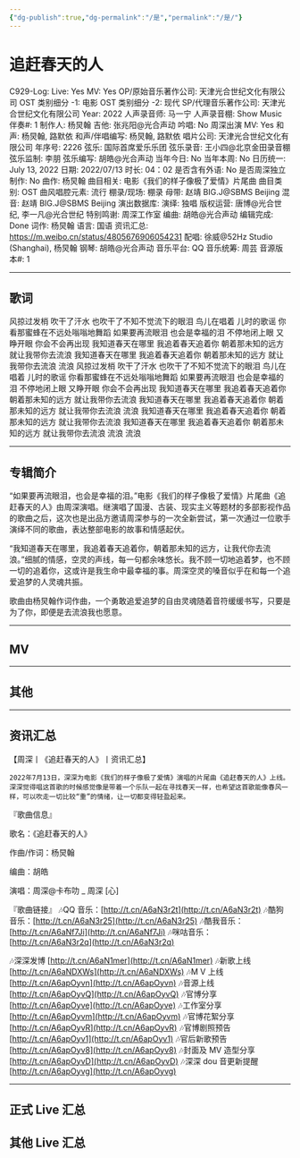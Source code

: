 ```yaml
---
{"dg-publish":true,"dg-permalink":"/是","permalink":"/是/"}
---
```



# 追赶春天的人

C929-Log:
Live: Yes
MV: Yes
OP/原始音乐著作公司: 天津光合世纪文化有限公司
OST 类别细分 -1: 电影
OST 类别细分 -2: 现代
SP/代理音乐著作公司: 天津光合世纪文化有限公司
Year: 2022
人声录音师: 马一宁
人声录音棚: Show Music
伴奏#: 1
制作人: 杨炅翰
吉他: 张兆阳@光合声动
吟唱: No
周深出演 MV: Yes
和声: 杨炅翰, 路默依
和声/伴唱编写: 杨炅翰, 路默依
唱片公司: 天津光合世纪文化有限公司
年序号: 2226
弦乐: 国际首席爱乐乐团
弦乐录音: 王小四@北京金田录音棚
弦乐监制: 李朋
弦乐编写: 胡皓@光合声动
当年今日: No
当年本周: No
日历统一: July 13, 2022
日期: 2022/07/13
时长: 04：02
是否含有外语: No
是否周深独立制作: No
曲作: 杨炅翰
曲目相关: 电影《我们的样子像极了爱情》片尾曲
曲目类别: OST
曲风唱腔元素: 流行
棚录/现场: 棚录
母带: 赵靖 BIG.J@SBMS Beijing
混音: 赵靖 BIG.J@SBMS Beijing
演出数据库:
演绎: 独唱
版权运营: 唐博@光合世纪, 李一凡@光合世纪
特别鸣谢: 周深工作室
编曲: 胡皓@光合声动
编辑完成: Done
词作: 杨炅翰
语言: 国语
资讯汇总: https://m.weibo.cn/status/4805676906054231
配唱: 徐威@52Hz Studio (Shanghai), 杨炅翰
钢琴: 胡皓@光合声动
音乐平台: QQ
音乐统筹: 周芸
音源版本#: 1

---

## 歌词

风掠过发梢
吹干了汗水
也吹干了不知不觉流下的眼泪
鸟儿在唱着
儿时的歌谣
你看那蜜蜂在不远处嗡嗡地舞蹈
如果要再流眼泪
也会是幸福的泪
不停地闭上眼 又睁开眼
你会不会再出现
我知道春天在哪里
我追着春天追着你
朝着那未知的远方
就让我带你去流浪
我知道春天在哪里
我追着春天追着你
朝着那未知的远方
就让我带你去流浪
流浪
风掠过发梢
吹干了汗水
也吹干了不知不觉流下的眼泪
鸟儿在唱着
儿时的歌谣
你看那蜜蜂在不远处嗡嗡地舞蹈
如果要再流眼泪
也会是幸福的泪
不停地闭上眼 又睁开眼
你会不会再出现
我知道春天在哪里
我追着春天追着你
朝着那未知的远方
就让我带你去流浪
我知道春天在哪里
我追着春天追着你
朝着那未知的远方
就让我带你去流浪
流浪
我知道春天在哪里
我追着春天追着你
朝着那未知的远方
就让我带你去流浪
我知道春天在哪里
我追着春天追着你
朝着那未知的远方
就让我带你去流浪
流浪
流浪

---

## 专辑简介

“如果要再流眼泪，也会是幸福的泪。”电影《我们的样子像极了爱情》片尾曲《追赶春天的人》由周深演唱。继演唱了国漫、古装、现实主义等题材的多部影视作品的歌曲之后，这次也是出品方邀请周深参与的一次全新尝试，第一次通过一位歌手演绎不同的歌曲，表达整部电影的故事和情感起伏。

“我知道春天在哪里，我追着春天追着你，朝着那未知的远方，让我代你去流浪。”细腻的情感，空灵的声线，每一句都余味悠长。我不顾一切地追着梦，也不顾一切的追着你，这或许是我生命中最幸福的事。周深空灵的嗓音似乎在和每一个追爱追梦的人灵魂共振。

歌曲由杨炅翰作词作曲，一个勇敢追爱追梦的自由灵魂随着音符缓缓书写，只要是为了你，即便是去流浪我也愿意。

---

## MV

---

## 其他

---

## 资讯汇总

【周深丨《追赶春天的人》丨资讯汇总】

    2022年7月13日，深深为电影《我们的样子像极了爱情》演唱的片尾曲《追赶春天的人》上线。深深觉得唱这首歌的时候感觉像是带着一个乐队一起在寻找春天一样，也希望这首歌能像春风一样，可以吹走一切比较“重”的情绪，让一切都变得轻盈起来。

『歌曲信息』

歌名：《追赶春天的人》

作曲/作词：杨炅翰

编曲：胡皓

演唱：周深@卡布叻 _ 周深 [心]

『歌曲链接』
🎶QQ 音乐：[http://t.cn/A6aN3r2t](http://t.cn/A6aN3r2t)
🎶酷狗音乐：[http://t.cn/A6aN3r25](http://t.cn/A6aN3r25)
🎶酷我音乐：[http://t.cn/A6aNf7Ji](http://t.cn/A6aNf7Ji)
🎶咪咕音乐：[http://t.cn/A6aN3r2q](http://t.cn/A6aN3r2q)

🎶深深发博 [http://t.cn/A6aN1mer](http://t.cn/A6aN1mer)
🎶新歌上线 [http://t.cn/A6aNDXWs](http://t.cn/A6aNDXWs)
🎶M V 上线 [http://t.cn/A6apOyvn](http://t.cn/A6apOyvn)
🎶音源上线 [http://t.cn/A6apOyvQ](http://t.cn/A6apOyvQ)
🎶官博分享 [http://t.cn/A6apOyve](http://t.cn/A6apOyve)
🎶工作室分享 [http://t.cn/A6apOyvm](http://t.cn/A6apOyvm)
🎶官博花絮分享 [http://t.cn/A6apOyvR](http://t.cn/A6apOyvR)
🎶官博剧照预告 [http://t.cn/A6apOyv1](http://t.cn/A6apOyv1)
🎶官后新歌预告 [http://t.cn/A6apOyv8](http://t.cn/A6apOyv8)
🎶封面及 MV 造型分享 [http://t.cn/A6apOyvD](http://t.cn/A6apOyvD)
🎶深深 dou 音更新提醒 [http://t.cn/A6apOyvg](http://t.cn/A6apOyvg)

---

## 正式 Live 汇总

## 其他 Live 汇总
